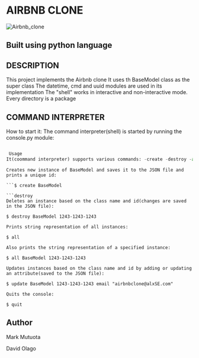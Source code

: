 # AIRBNB CLONE

![Airbnb_clone](https://s3.amazonaws.com/alx-intranet.hbtn.io/uploads/medias/2018/6/65f4a1dd9c51265f49d0.png?X-Amz-Algorithm=AWS4-HMAC-SHA256&X-Amz-Credential=AKIARDDGGGOUSBVO6H7D%2F20220807%2Fus-east-1%2Fs3%2Faws4_request&X-Amz-Date=20220807T092345Z&X-Amz-Expires=86400&X-Amz-SignedHeaders=host&X-Amz-Signature=3b107fe2e4e486bb6fbc9fc5cfc7672f2fe69ab05e40da3feae7bfacc1de6a07)

## Built using python language
## DESCRIPTION

This project implements the Airbnb clone It uses th BaseModel class as the super class The datetime, cmd and uuid modules are used in its implementation The "shell" works in interactive and non-interactive mode. Every directory is a package

## COMMAND INTERPRETER

How to start it:
The command interpreter(shell) is started by running the console.py module:

```$./console.py

 Usage
It(coommand interpreter) supports various commands: -create -destroy -all -update -quit
````
```create
Creates new instance of BaseModel and saves it to the JSON file and prints a unique id:

```$ create BaseModel

```destroy
Deletes an instance based on the class name and id(changes are saved in the JSON file):

$ destroy BaseModel 1243-1243-1243
```
```all
Prints string representation of all instances:

$ all

Also prints the string representation of a specified instance:

$ all BaseModel 1243-1243-1243
```

```update
Updates instances based on the class name and id by adding or updating an attribute(saved to the JSON file):

$ update BaseModel 1243-1243-1243 email "airbnbclone@alxSE.com"
```
``` quit
Quits the console:

$ quit
```
## Author
Mark Mutuota

David Olago
